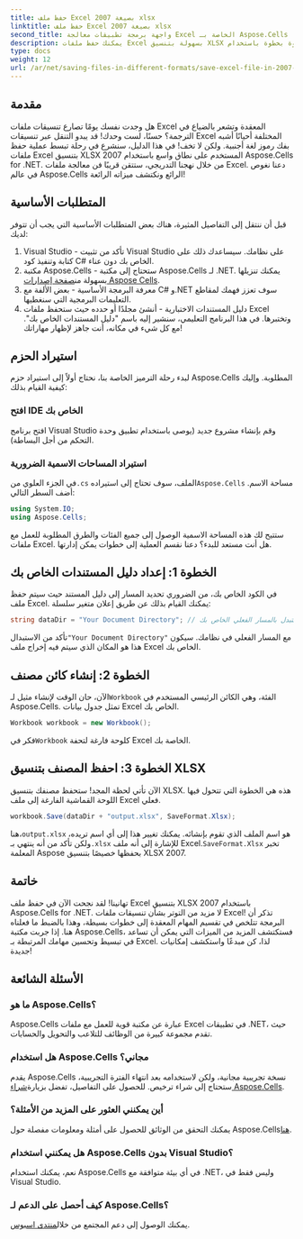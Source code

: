 ```yaml
---
title: حفظ ملف Excel بصيغة 2007 xlsx
linktitle: حفظ ملف Excel بصيغة 2007 xlsx
second_title: واجهة برمجة تطبيقات معالجة Excel الخاصة بـ Aspose.Cells .NET
description: يمكنك حفظ ملفات Excel بسهولة بتنسيق XLSX باستخدام هذا الدليل خطوة بخطوة باستخدام Aspose.Cells for .NET. إتقان التعامل مع Excel.
type: docs
weight: 12
url: /ar/net/saving-files-in-different-formats/save-excel-file-in-2007-xlsx-format/
---
```

## مقدمة
هل وجدت نفسك يومًا تصارع تنسيقات ملفات Excel المعقدة وتشعر بالضياع في الترجمة؟ حسنًا، لست وحدك! قد يبدو التنقل عبر تنسيقات Excel المختلفة أحيانًا أشبه بفك رموز لغة أجنبية. ولكن لا تخف! في هذا الدليل، سنشرع في رحلة تبسط عملية حفظ ملفات Excel بتنسيق XLSX 2007 المستخدم على نطاق واسع باستخدام Aspose.Cells for .NET. من خلال نهجنا التدريجي، ستتقن قريبًا فن معالجة ملفات Excel. دعنا نغوص في عالم Aspose.Cells الرائع ونكتشف ميزاته الرائعة!
## المتطلبات الأساسية
قبل أن ننتقل إلى التفاصيل المثيرة، هناك بعض المتطلبات الأساسية التي يجب أن تتوفر لديك:
1. Visual Studio - تأكد من تثبيت Visual Studio على نظامك. سيساعدك ذلك على كتابة وتنفيذ كود C# الخاص بك دون عناء.
2. مكتبة Aspose.Cells - ستحتاج إلى مكتبة Aspose.Cells لـ .NET. يمكنك تنزيلها بسهولة من[صفحة إصدارات Aspose Cells](https://releases.aspose.com/cells/net/).
3. معرفة البرمجة الأساسية - بعض الألفة مع C# و.NET سوف تعزز فهمك لمقاطع التعليمات البرمجية التي سنغطيها.
4. دليل المستندات الاختبارية - أنشئ مجلدًا أو حدده حيث ستحفظ ملفات Excel وتختبرها. في هذا البرنامج التعليمي، سنشير إليه باسم "دليل المستندات الخاص بك".
مع كل شيء في مكانه، أنت جاهز لإظهار مهاراتك!
## استيراد الحزم
لبدء رحلة الترميز الخاصة بنا، نحتاج أولاً إلى استيراد حزم Aspose.Cells المطلوبة. وإليك كيفية القيام بذلك:
### افتح IDE الخاص بك
افتح برنامج Visual Studio وقم بإنشاء مشروع جديد (يوصى باستخدام تطبيق وحدة التحكم من أجل البساطة).
### استيراد المساحات الاسمية الضرورية
 في الجزء العلوي من`.cs` الملف، سوف تحتاج إلى استيراده`Aspose.Cells` مساحة الاسم. أضف السطر التالي:
```csharp
using System.IO;
using Aspose.Cells;
```
ستتيح لك هذه المساحة الاسمية الوصول إلى جميع الفئات والطرق المطلوبة للعمل مع ملفات Excel.
هل أنت مستعد للبدء؟ دعنا نقسم العملية إلى خطوات يمكن إدارتها.
## الخطوة 1: إعداد دليل المستندات الخاص بك
في الكود الخاص بك، من الضروري تحديد المسار إلى دليل المستند حيث سيتم حفظ ملف Excel. يمكنك القيام بذلك عن طريق إعلان متغير سلسلة:
```csharp
string dataDir = "Your Document Directory"; // استبدل بالمسار الفعلي الخاص بك
```
 تأكد من الاستبدال`"Your Document Directory"` مع المسار الفعلي في نظامك. سيكون هذا هو المكان الذي سيتم فيه إخراج ملف Excel الخاص بك.
## الخطوة 2: إنشاء كائن مصنف
 الآن، حان الوقت لإنشاء مثيل لـ`Workbook` الفئة، وهي الكائن الرئيسي المستخدم في Aspose.Cells. تمثل جدول بيانات Excel الخاص بك.
```csharp
Workbook workbook = new Workbook();
```
 فكر في`Workbook` كلوحة فارغة لتحفة Excel الخاصة بك.
## الخطوة 3: احفظ المصنف بتنسيق XLSX
الآن تأتي لحظة المجد! ستحفظ مصنفك بتنسيق XLSX. هذه هي الخطوة التي تتحول فيها اللوحة القماشية الفارغة إلى ملف Excel فعلي.
```csharp
workbook.Save(dataDir + "output.xlsx", SaveFormat.Xlsx);
```
 هنا،`output.xlsx` هو اسم الملف الذي تقوم بإنشائه. يمكنك تغيير هذا إلى أي اسم تريده، ولكن تأكد من أنه ينتهي بـ`.xlsx` للإشارة إلى أنه ملف Excel.`SaveFormat.Xlsx` تخبر المعلمة Aspose بحفظها خصيصًا بتنسيق XLSX 2007.
## خاتمة
تهانينا! لقد نجحت الآن في حفظ ملف Excel بتنسيق XLSX 2007 باستخدام Aspose.Cells for .NET. لا مزيد من التوتر بشأن تنسيقات ملفات Excel! تذكر أن البرمجة تتلخص في تقسيم المهام المعقدة إلى خطوات بسيطة، وهذا بالضبط ما فعلناه هنا. إذا جربت مكتبة Aspose.Cells، فستكتشف المزيد من الميزات التي يمكن أن تساعد في تبسيط وتحسين مهامك المرتبطة بـ Excel. لذا، كن مبدعًا واستكشف إمكانيات جديدة! 
## الأسئلة الشائعة
### ما هو Aspose.Cells؟
Aspose.Cells عبارة عن مكتبة قوية للعمل مع ملفات Excel في تطبيقات .NET، حيث تقدم مجموعة كبيرة من الوظائف للتلاعب والتحويل والحسابات.
### هل استخدام Aspose.Cells مجاني؟
 يقدم Aspose.Cells نسخة تجريبية مجانية، ولكن لاستخدامه بعد انتهاء الفترة التجريبية، ستحتاج إلى شراء ترخيص. للحصول على التفاصيل، تفضل بزيارة[شراء Aspose.Cells](https://purchase.aspose.com/buy).
### أين يمكنني العثور على المزيد من الأمثلة؟
 يمكنك التحقق من الوثائق للحصول على أمثلة ومعلومات مفصلة حول Aspose.Cells[هنا](https://reference.aspose.com/cells/net/).
### هل يمكنني استخدام Aspose.Cells بدون Visual Studio؟
نعم، يمكنك استخدام Aspose.Cells في أي بيئة متوافقة مع .NET، وليس فقط في Visual Studio.
### كيف أحصل على الدعم لـ Aspose.Cells؟
يمكنك الوصول إلى دعم المجتمع من خلال[منتدى اسبوس](https://forum.aspose.com/c/cells/9).